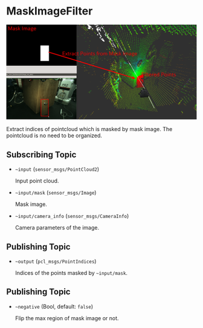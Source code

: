 # MaskImageFilter
![](images/mask_image_filter.png)

Extract indices of pointcloud which is masked by mask image. The pointcloud is no need to be organized.

## Subscribing Topic
* `~input` (`sensor_msgs/PointCloud2`)

  Input point cloud.
* `~input/mask` (`sensor_msgs/Image`)

  Mask image.
* `~input/camera_info` (`sensor_msgs/CameraInfo`)

  Camera parameters of the image.

## Publishing Topic
* `~output` (`pcl_msgs/PointIndices`)

  Indices of the points masked by `~input/mask`.

## Publishing Topic
* `~negative` (Bool, default: `false`)

  Flip the max region of mask image or not.
